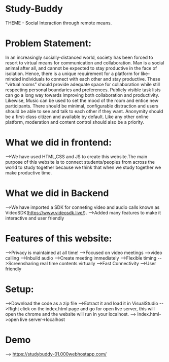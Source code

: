 # Study-Buddy
THEME - Social Interaction through remote means.

# Problem Statement:
In an increasingly socially-distanced world, society has been forced to resort to virtual means for communication and collaboration. Man is a social animal after all, and cannot be expected to stay productive in the face of isolation. Hence, there is a unique requirement for a platform for like-minded individuals to connect with each other and stay productive. These “virtual rooms” should provide adequate space for collaboration while still respecting personal boundaries and preferences. Publicly visible task lists can go a long way towards improving both collaboration and productivity. Likewise, Music can be used to set the mood of the room and entice new participants. There should be minimal, configurable distraction and users should be able to see and talk to each other if they want. Anonymity should be a first-class citizen and available by default. Like any other online platform, moderation and content control should also be a priority.


# What we did in frontend:
-->We have used HTML,CSS and JS to create this website.The main purpose of this website is to connect students/peoples from across the world to study together because we think that when we study together we make productive time. 

# What we did in Backend
 -->We have imported a SDK for conneting video and audio calls known as VideoSDK(https://www.videosdk.live/).
 -->Added many features to make it interactive and user friendly

# Features of this website:
 -->Privacy is maintained at all time!
 -->Focused on video meetings
 -->video calling
 -->Inbuild audio 
 -->Create meeting immediately
 -->Flexible timing
 -->Screensharing real time contents virtually
 -->Fast Connectivity
 -->User friendly

# Setup:
-->Download the code as a zip file -->Extract it and load it in VisualStudio -->Right click on the index.html page and go for open live server, this will open the chrome and the website will run in your localhost. --> Index.html->open live server->localhost


# Demo
--> https://studybuddy-01.000webhostapp.com/
